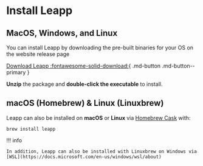 # Install Leapp

## MacOS, Windows, and Linux

You can install Leapp by downloading the pre-built binaries for your OS on the website release page

[Download Leapp :fontawesome-solid-download:](https://www.leapp.cloud/releases){ .md-button .md-button--primary }


**Unzip** the package and **double-click the executable** to install.

## macOS (Homebrew) & Linux (Linuxbrew)

Leapp can also be installed on **macOS** or **Linux** via [Homebrew Cask](https://brew.sh/) with:
```
brew install leapp
```

!!! info

    In addition, Leapp can also be installed with Linuxbrew on Windows via [WSL](https://docs.microsoft.com/en-us/windows/wsl/about)
